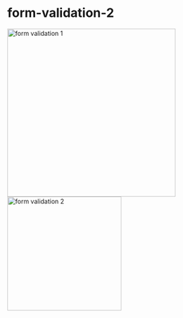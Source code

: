 # form-validation-2
<img width="382" alt="form validation 1" src="https://user-images.githubusercontent.com/126335732/232714094-4d323eb4-58e4-41a6-be80-9c1490ab3dfb.png">
<img width="259" alt="form validation 2" src="https://user-images.githubusercontent.com/126335732/232714220-75becdce-e8c5-4b2e-884d-c1cf36d1eb64.png">
